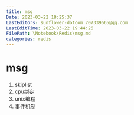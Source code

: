 ```yaml
---
title: msg
Date: 2023-03-22 18:25:37
LastEditors: sunflower-dotcom 707339665@qq.com
LastEditTime: 2023-03-22 19:44:26
FilePath: \Notebook\Redis\msg.md
categories: redis
---
```

# msg

1. skiplist
2. cpu绑定
3. unix编程
4. 事件机制